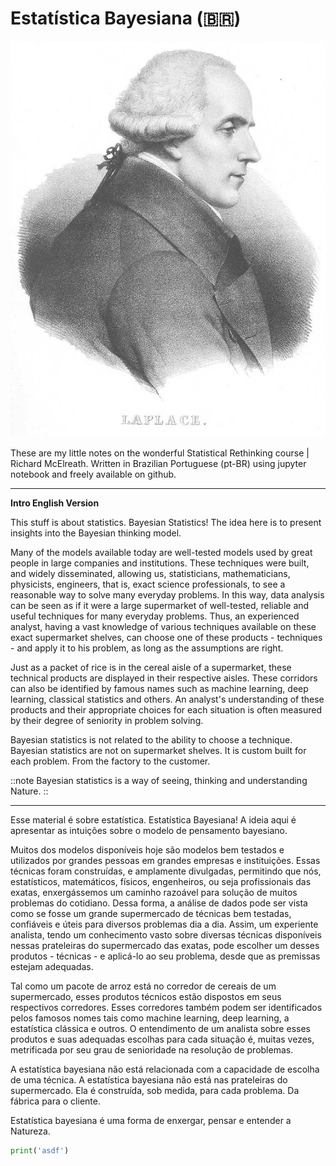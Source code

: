 # Estatística Bayesiana (🇧🇷)


<img src='./images/Laplace.jpg' alt='Laplace' width=1000 class="center">



These are my little notes on the wonderful Statistical Rethinking course | Richard McElreath. Written in Brazilian Portuguese (pt-BR) using jupyter notebook and freely available on github.


-----
**Intro English Version**

This stuff is about statistics. Bayesian Statistics! The idea here is to present insights into the Bayesian thinking model.

Many of the models available today are well-tested models used by great people in large companies and institutions. These techniques were built, and widely disseminated, allowing us, statisticians, mathematicians, physicists, engineers, that is, exact science professionals, to see a reasonable way to solve many everyday problems. In this way, data analysis can be seen as if it were a large supermarket of well-tested, reliable and useful techniques for many everyday problems.
Thus, an experienced analyst, having a vast knowledge of various techniques available on these exact supermarket shelves, can choose one of these products - techniques - and apply it to his problem, as long as the assumptions are right.

Just as a packet of rice is in the cereal aisle of a supermarket, these technical products are displayed in their respective aisles. These corridors can also be identified by famous names such as machine learning, deep learning, classical statistics and others. An analyst's understanding of these products and their appropriate choices for each situation is often measured by their degree of seniority in problem solving.

Bayesian statistics is not related to the ability to choose a technique. Bayesian statistics are not on supermarket shelves. It is custom built for each problem. From the factory to the customer.

::note
Bayesian statistics is a way of seeing, thinking and understanding Nature.
::


-----

Esse material é sobre estatística. Estatística Bayesiana! A ideia aqui é apresentar as intuições sobre o modelo de pensamento bayesiano. 

Muitos dos modelos disponíveis hoje são modelos bem testados e utilizados por grandes pessoas em grandes empresas e instituições. Essas técnicas foram construídas, e amplamente divulgadas, permitindo que nós, estatísticos, matemáticos, físicos, engenheiros,  ou seja profissionais das exatas, enxergássemos um caminho razoável para solução de muitos problemas do cotidiano. Dessa forma, a análise de dados pode ser vista como se fosse um grande supermercado de técnicas bem testadas, confiáveis e úteis para diversos problemas dia a dia.
Assim, um experiente analista, tendo um conhecimento vasto sobre diversas técnicas disponíveis nessas prateleiras do supermercado das exatas, pode escolher um desses produtos - técnicas - e aplicá-lo ao seu problema, desde que as premissas estejam adequadas. 

Tal como um pacote de arroz está no corredor de cereais de um supermercado, esses produtos técnicos estão dispostos em seus respectivos corredores. Esses corredores também podem ser identificados pelos famosos nomes tais como machine learning, deep learning, a estatística clássica e outros. O entendimento de um analista sobre esses produtos e suas adequadas escolhas para cada situação é, muitas vezes, metrificada por seu grau de senioridade na resolução de problemas.

A estatística bayesiana não está relacionada com a capacidade de escolha de uma técnica. A estatística bayesiana não está nas prateleiras do supermercado. Ela é construída, sob medida, para cada problema. Da fábrica para o cliente. 

Estatística bayesiana é uma forma de enxergar, pensar e entender a Natureza.

```python
print('asdf')
```
